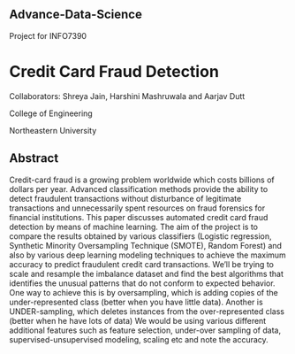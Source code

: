 ## Advance-Data-Science
Project for INFO7390

# Credit Card Fraud Detection

Collaborators: Shreya Jain, Harshini Mashruwala and Aarjav Dutt

College of Engineering

Northeastern University

## Abstract
Credit-card fraud is a growing problem worldwide
which costs billions of dollars per year. Advanced
classification methods provide the ability to detect
fraudulent transactions without disturbance of
legitimate transactions and unnecessarily spent
resources on fraud forensics for financial institutions.
This paper discusses automated credit card fraud
detection by means of machine learning. The aim of
the project is to compare the results obtained by
various classifiers (Logistic regression, Synthetic
Minority Oversampling Technique (SMOTE),
Random Forest) and also by various deep learning
modeling techniques to achieve the maximum
accuracy to predict fraudulent credit card
transactions. We’ll be trying to scale and resample
the imbalance dataset and find the best algorithms
that identifies the unusual patterns that do not
conform to expected behavior. One way to achieve
this is by oversampling, which is adding copies of the
under-represented class (better when you have little
data). Another is UNDER-sampling, which deletes
instances from the over-represented class (better
when he have lots of data) We would be using
various different additional features such as feature
selection, under-over sampling of data,
supervised-unsupervised modeling, scaling etc and
note the accuracy.
